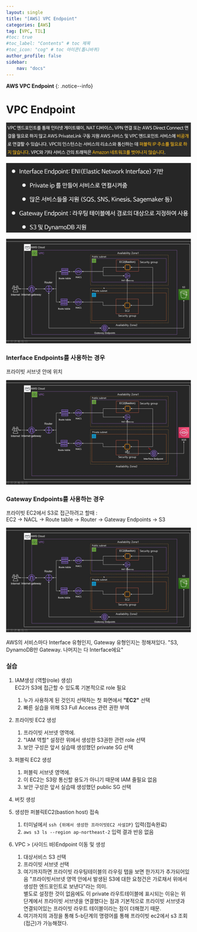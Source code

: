 ```yaml
---
layout: single
title: "[AWS] VPC Endpoint"
categories: [AWS]
tag: [VPC, TIL]
#toc: true
#toc_label: "Contents" # toc 제목
#toc_icon: "cog" # toc 아이콘(톱니바퀴)
author_profile: false
sidebar:
    nav: "docs"
---
```




**AWS VPC Endpoint** 
{: .notice--info}



# VPC Endpoint

![vpc-endpoint](../../images/2022-11-20-VPC-Endpoint/vpc-endpoint.png)

![youtu.be-MPaxxOsjOos](../../images/2022-11-20-VPC-Endpoint/youtu.be-MPaxxOsjOos.jpg)

![youtu.be-MPaxxOsjOos (1)](../../images/2022-11-20-VPC-Endpoint/youtu.be-MPaxxOsjOos%20(1).jpg)



### Interface Endpoints를 사용하는 경우

프라이빗 서브넷 안에 위치

![youtu.be-MPaxxOsjOos (2)](../../images/2022-11-20-VPC-Endpoint/youtu.be-MPaxxOsjOos%20(2).jpg)

### Gateway Endpoints를 사용하는 경우

프라이빗 EC2에서 S3로 접근하려고 할때 :  
EC2 → NACL → Route table → Router → Gateway Endpoints → S3

![youtu.be-MPaxxOsjOos (1)](../../images/2022-11-20-VPC-Endpoint/youtu.be-MPaxxOsjOos%20(1).jpg)

AWS의 서비스마다 Interface 유형인지, Gateway 유형인지는 정해져있다.
"S3, DynamoDB만 Gateway. 나머지는 다 Interface에요"



### 실습

1. IAM생성 (역할(role) 생성)  
   EC2가 S3에 접근할 수 있도록 기본적으로 role 필요
   1. 누가 사용하게 된 것인지 선택하는 첫 화면에서 **"EC2"** 선택
   2. 빠른 실습을 위해 S3 Full Access 관련 권한 부여
2. 프라이빗 EC2 생성
   1. 프라이빗 서브넷 영역에.
   2. "IAM 역할" 설정란 위에서 생성한 S3권한 관련 role 선택
   3. 보안 구성은 앞서 실습때 생성했던 private SG 선택
3. 퍼블릭 EC2 생성
   1. 퍼블릭 서브넷 영역에.
   2. 이 EC2는 S3랑 통신할 용도가 아니기 때문에 IAM 줄필요 없음
   3. 보안 구성은 앞서 실습때 생성했던 public SG 선택
4. 버킷 생성
5. 생성한 퍼블릭EC2(bastion host) 접속
   1. 터미널에서 `ssh {위에서 생성한 프라이빗EC2 사설IP}` 입력(접속완료)
   2. `aws s3 ls --region ap-northeast-2` 입력 결과 반응 없음

6. VPC > (사이드 바)Endpoint 이동 및 생성
   1. 대상서비스 S3 선택
   2. 프라이빗 서브넷 선택
   3. 여기까지하면 프라이빗 라우팅테이블의 라우링 탭을 보면 한가지가 추가되어있음
      "프라이빗서브넷 영역 안에서 발생된 S3에 대한 요청건은 가로채서 위에서 생성한 엔드포인트로 보낸다"라는 의미.  
      별도로 설정한 것이 없음에도 이 private 라우트테이블에 표시되는 이유는 위 단계에서 프라이빗 서브넷을 연결했다는 점과 기본적으로 프라이빗 서브넷과 연결되어있는 프라이빗 라우트 테이블이라는 점이 더해졌기 때문.
   4. 여기까지의 과정을 통해 5-b단계의 명령어를 통해 프라이빗 ec2에서 s3 조회(접근)가 가능해졌다.

